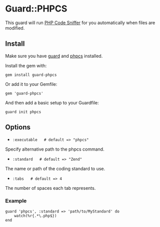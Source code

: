 # Guard::PHPCS

This guard will run [PHP Code Sniffer](http://pear.php.net/package/PHP_CodeSniffer) for you automatically when files are modified.

## Install

Make sure you have [guard](http://github.com/guard/guard) and [phpcs](http://pear.php.net/package/PHP_CodeSniffer) installed.

Install the gem with:

    gem install guard-phpcs

Or add it to your Gemfile:

    gem 'guard-phpcs'

And then add a basic setup to your Guardfile:

    guard init phpcs

## Options

* `:executable   # default => "phpcs"`

Specify alternative path to the phpcs command.

* `:standard   # default => "Zend"`

The name or path of the coding standard to use.

* `:tabs   # default => 4`

The number of spaces each tab represents.

### Example

	guard 'phpcs', :standard => 'path/to/MyStandard' do
		watch(%r{.*\.php$})
	end